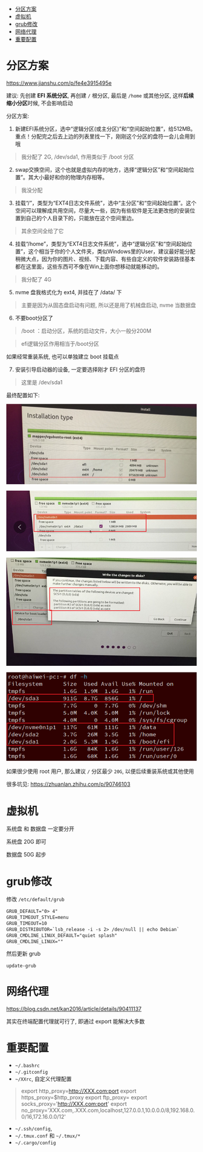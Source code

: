 
<!-- @import "[TOC]" {cmd="toc" depthFrom=1 depthTo=6 orderedList=false} -->

<!-- code_chunk_output -->

- [分区方案](#分区方案)
- [虚拟机](#虚拟机)
- [grub修改](#grub修改)
- [网络代理](#网络代理)
- [重要配置](#重要配置)

<!-- /code_chunk_output -->

# 分区方案

https://www.jianshu.com/p/fe4e3915495e

建议: 先创建 **EFI 系统分区**, 再创建 `/` 根分区, 最后是 `/home` 或其他分区, 这样**后续缩小分区**时候, 不会影响启动

分区方案:

1. 新建EFI系统分区，选中“逻辑分区(或主分区)”和“空间起始位置”，给512MB。重点！分配完之后去上边的列表里找一下，刚刚这个分区的盘符一会儿会用到哦

> 我分配了 2G, /dev/sda1, 作用类似于 /boot 分区

2. swap交换空间，这个也就是虚拟内存的地方，选择“逻辑分区”和“空间起始位置”。其大小最好和你的物理内存相等。

> 我没分配

3. 挂载“/”，类型为“EXT4日志文件系统”，选中“主分区”和“空间起始位置”。这个空间可以理解成共用空间，尽量大一些，因为有些软件是无法更改他的安装位置到自己的个人目录下的，只能放在这个空间里边。

> 其余空间全给了它

4. 挂载“/home”，类型为“EXT4日志文件系统”，选中“逻辑分区”和“空间起始位置”，这个相当于你的个人文件夹，类似Windows里的User，建议最好能分配稍微大点，因为你的图片、视频、下载内容、有些自定义的软件安装路径基本都在这里面，这些东西可不像在Win上面你想移动就能移动的。

> 我分配了 4G

5. nvme 盘我格式化为 ext4, 并挂在了 /data/ 下

> 主要是因为从固态盘启动有问题, 所以还是用了机械盘启动, nvme 当数据盘

6. 不要boot分区了

> /boot ：启动分区，系统的启动文件，大小一般分200M

> efi逻辑分区作用相当于/boot分区

如果经常重装系统, 也可以单独建立 boot 挂载点

7. 安装引导启动器的设备, 一定要选择刚才 EFI 分区的盘符

> 这里是 /dev/sda1

最终配置如下:

![2021-08-12-12-44-06.png](./images/2021-08-12-12-44-06.png)

![2021-08-12-12-45-58.png](./images/2021-08-12-12-45-58.png)

![2021-08-12-12-46-59.png](./images/2021-08-12-12-46-59.png)

![2021-08-12-13-06-45.png](./images/2021-08-12-13-06-45.png)

如果很少使用 root 用户, 那么建议 `/` 分区最少 `20G`, 以便后续重装系统或其他使用

很多坑见: https://zhuanlan.zhihu.com/p/90746103

# 虚拟机

系统盘 和 数据盘 一定要分开

系统盘 20G 即可

数据盘 50G 起步

# grub修改

修改 `/etc/default/grub`

```
GRUB_DEFAULT="0> 4"
GRUB_TIMEOUT_STYLE=menu
GRUB_TIMEOUT=10
GRUB_DISTRIBUTOR=`lsb_release -i -s 2> /dev/null || echo Debian`
GRUB_CMDLINE_LINUX_DEFAULT="quiet splash"
GRUB_CMDLINE_LINUX=""
```

然后更新 grub

```
update-grub
```



# 网络代理

https://blog.csdn.net/kan2016/article/details/90411137

其实在终端配置代理就可行了, 即通过 export 能解决大多数



# 重要配置

* `~/.bashrc`
* `~/.gitconfig`
* `~/XXrc`, 自定义代理配置

>export http_proxy=http://XXX.com:port
>export https_proxy=$http_proxy
>export ftp_proxy=
>export socks_proxy='http://XXX.com:port'
>export no_proxy='XXX.com,.XXX.com,localhost,127.0.0.1,10.0.0.0/8,192.168.0.0/16,172.16.0.0/12'

* `~/.ssh/config`, 
* `~/.tmux.conf` 和 `~/.tmux/*`
* `~/.cargo/config` 